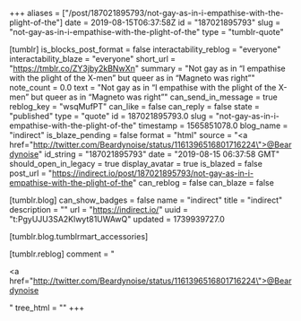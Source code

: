 +++
aliases = ["/post/187021895793/not-gay-as-in-i-empathise-with-the-plight-of-the"]
date = 2019-08-15T06:37:58Z
id = "187021895793"
slug = "not-gay-as-in-i-empathise-with-the-plight-of-the"
type = "tumblr-quote"

[tumblr]
is_blocks_post_format = false
interactability_reblog = "everyone"
interactability_blaze = "everyone"
short_url = "https://tmblr.co/ZY3jby2kBNwXn"
summary = "Not gay as in “I empathise with the plight of the X-men” but queer as in “Magneto was right”"
note_count = 0.0
text = "Not gay as in &ldquo;I empathise with the plight of the X-men&rdquo; but queer as in &ldquo;Magneto was right&rdquo;"
can_send_in_message = true
reblog_key = "wsqMufPT"
can_like = false
can_reply = false
state = "published"
type = "quote"
id = 187021895793.0
slug = "not-gay-as-in-i-empathise-with-the-plight-of-the"
timestamp = 1565851078.0
blog_name = "indirect"
is_blaze_pending = false
format = "html"
source = "<a href=\"http://twitter.com/Beardynoise/status/1161396516801716224\">@Beardynoise</a>"
id_string = "187021895793"
date = "2019-08-15 06:37:58 GMT"
should_open_in_legacy = true
display_avatar = true
is_blazed = false
post_url = "https://indirect.io/post/187021895793/not-gay-as-in-i-empathise-with-the-plight-of-the"
can_reblog = false
can_blaze = false

[tumblr.blog]
can_show_badges = false
name = "indirect"
title = "indirect"
description = ""
url = "https://indirect.io/"
uuid = "t:PgyUJU3SA2Klwyt81UWAwQ"
updated = 1739939727.0

[tumblr.blog.tumblrmart_accessories]

[tumblr.reblog]
comment = "<p><a href=\"http://twitter.com/Beardynoise/status/1161396516801716224\">@Beardynoise</a></p>"
tree_html = ""
+++
